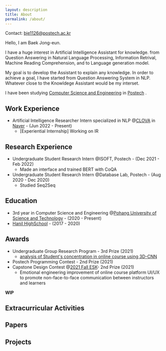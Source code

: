 ```yaml
---
layout: description
title: About
permalink: /about/
---
```

Contact: bje1126@postech.ac.kr   
   

Hello, I am Baek Jong-eun.

I have a huge interest in Artificial Intelligence Assistant for knowledge. from Question Answering in Natural Language Processing, Information Retrival, Machine Reading Comprehension, and to Language generation model.

My goal is to develop the Assistant to explain any knowledge. In order to achieve a goal, I have started from Question Answering System in NLP. Whatever close to the Knowldege Assistant would be my interset.

I have been studying [Computer Science and Engineering](https://cse.postech.ac.kr) in [Postech](https://postech.ac.kr) .   

## Work Experience
* Artificial Intelligence Researcher Intern specialized in NLP @[CLOVA]((https://clova.ai/)) in [Naver](https://www.navercorp.com/) - (Jun 2022 - Present)
   * [Experiential Internship] Working on IR

## Research Experience
* Undergraduate Student Research Intern @ISOFT, Postech - (Dec 2021 - Feb 2022)
   * Made an interface and trained BERT with CoQA    
* Undergraduate Student Research Intern @Database Lab, Postech - (Aug 2020 - Dec 2020)
   * Studied Seq2Seq

## Education
* 3rd year in Computer Science and Engineering @[Pohang University of Science and Technology](https://postech.ac.kr) - (2020 - Present)    
* [Hanil HighSchool](http://www.hanilgo.cnehs.kr/main.do) - (2017 - 2020)   

## Awards
* Undergraduate Group Research Program - 3rd Prize (2021)
   * [analysis of Student's concentration in online course using 3D-CNN](https://github.com/BAEK26/2021-UGRP)    
* Postech Programming Contest - 2nd Prize (2021)     
* Capstone Design Contest @[2021 
Fall ESK](https://esk.or.kr/)- 2nd Prize (2021)
   * Emotional engineering improvement of online course platform UI/UX to promote non-face-to-face communication between instructors and learners     

**WIP**
## Extracurricular Activities
## Papers   
## Projects
